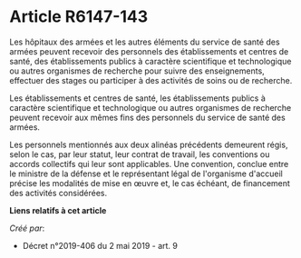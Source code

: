 # Article R6147-143

Les hôpitaux des armées et les autres éléments du service de santé des armées peuvent recevoir des personnels des
établissements et centres de santé, des établissements publics à caractère scientifique et technologique ou autres organismes
de recherche pour suivre des enseignements, effectuer des stages ou participer à des activités de soins ou de recherche.

Les établissements et centres de santé, les établissements publics à caractère scientifique et technologique ou autres
organismes de recherche peuvent recevoir aux mêmes fins des personnels du service de santé des armées.

Les personnels mentionnés aux deux alinéas précédents demeurent régis, selon le cas, par leur statut, leur contrat de
travail, les conventions ou accords collectifs qui leur sont applicables. Une convention, conclue entre le ministre de la
défense et le représentant légal de l'organisme d'accueil précise les modalités de mise en œuvre et, le cas échéant, de
financement des activités considérées.

**Liens relatifs à cet article**

_Créé par_:

  - Décret n°2019-406 du 2 mai 2019 - art. 9
